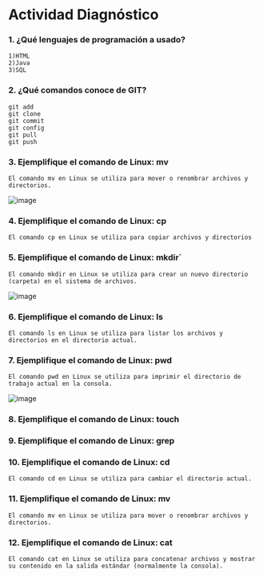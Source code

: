 # Actividad Diagnóstico


### 1. ¿Qué lenguajes de programación a usado?
	1)HTML
	2)Java
	3)SQL
### 2. ¿Qué comandos conoce de GIT?
	git add
	git clone
	git commit
	git config
	git pull
	git push
### 3. Ejemplifique el comando de Linux: mv
	El comando mv en Linux se utiliza para mover o renombrar archivos y directorios.
 ![image](https://github.com/PlataformasWeb-P-AA2024/actividad-diagnostico-JosephMA7/assets/92870790/2b98397d-01c1-464f-8c24-7880e1d509a2)

### 4. Ejemplifique el comando de Linux: cp
 	El comando cp en Linux se utiliza para copiar archivos y directorios
### 5. Ejemplifique el comando de Linux: mkdir`
	El comando mkdir en Linux se utiliza para crear un nuevo directorio (carpeta) en el sistema de archivos.

![image](https://github.com/PlataformasWeb-P-AA2024/actividad-diagnostico-JosephMA7/assets/92870790/fa5fbbc2-1759-47a0-9f95-a42850d1d591)

### 6. Ejemplifique el comando de Linux: ls
	El comando ls en Linux se utiliza para listar los archivos y directorios en el directorio actual.
### 7. Ejemplifique el comando de Linux: pwd
	El comando pwd en Linux se utiliza para imprimir el directorio de trabajo actual en la consola.
![image](https://github.com/PlataformasWeb-P-AA2024/actividad-diagnostico-JosephMA7/assets/92870790/4520384a-8412-4d6d-b72f-e045cd422f85)

### 8. Ejemplifique el comando de Linux: touch
### 9. Ejemplifique el comando de Linux: grep
### 10. Ejemplifique el comando de Linux: cd
	El comando cd en Linux se utiliza para cambiar el directorio actual.
### 11. Ejemplifique el comando de Linux: mv
	El comando mv en Linux se utiliza para mover o renombrar archivos y directorios.
### 12. Ejemplifique el comando de Linux: cat
	El comando cat en Linux se utiliza para concatenar archivos y mostrar su contenido en la salida estándar (normalmente la consola). 